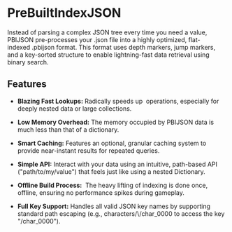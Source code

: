 # PreBuiltIndexJSON

Instead of parsing a complex JSON tree every time you need a value, PBIJSON pre-processes your .json file into a highly optimized, flat-indexed .pbijson format. This format uses depth markers, jump markers, and a key-sorted structure to enable lightning-fast data retrieval using binary search.

## Features

* **Blazing Fast Lookups:** Radically speeds up  operations, especially for deeply nested data or large collections.
  
* **Low Memory Overhead:** The memory occupied by PBIJSON data is much less than that of a dictionary.
  
* **Smart Caching:** Features an optional, granular caching system to provide near-instant results for repeated queries.
  
* **Simple API:** Interact with your data using an intuitive, path-based API ("path/to/my/value") that feels just like using a nested Dictionary.
  
* **Offline Build Process:**  The heavy lifting of indexing is done once, offline, ensuring no performance spikes during gameplay.
  
* **Full Key Support:** Handles all valid JSON key names by supporting standard path escaping (e.g., characters/\\/char_0000 to access the key "\/char_0000").